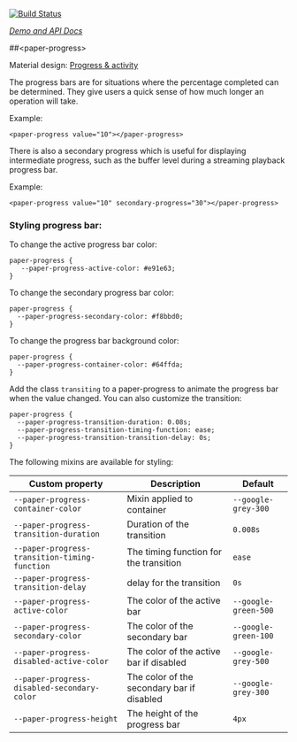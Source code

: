 
<!---

This README is automatically generated from the comments in these files:
paper-progress.html

Edit those files, and our readme bot will duplicate them over here!
Edit this file, and the bot will squash your changes :)

-->

[![Build Status](https://travis-ci.org/PolymerElements/paper-progress.svg?branch=master)](https://travis-ci.org/PolymerElements/paper-progress)

_[Demo and API Docs](https://elements.polymer-project.org/elements/paper-progress)_


##&lt;paper-progress&gt;


Material design: [Progress & activity](https://www.google.com/design/spec/components/progress-activity.html)

The progress bars are for situations where the percentage completed can be
determined. They give users a quick sense of how much longer an operation
will take.

Example:

    <paper-progress value="10"></paper-progress>

There is also a secondary progress which is useful for displaying intermediate
progress, such as the buffer level during a streaming playback progress bar.

Example:

    <paper-progress value="10" secondary-progress="30"></paper-progress>

### Styling progress bar:

To change the active progress bar color:

    paper-progress {
       --paper-progress-active-color: #e91e63;
    }

To change the secondary progress bar color:

    paper-progress {
      --paper-progress-secondary-color: #f8bbd0;
    }

To change the progress bar background color:

    paper-progress {
      --paper-progress-container-color: #64ffda;
    }

Add the class `transiting` to a paper-progress to animate the progress bar when
the value changed. You can also customize the transition:

    paper-progress {
      --paper-progress-transition-duration: 0.08s;
      --paper-progress-transition-timing-function: ease;
      --paper-progress-transition-transition-delay: 0s;
    }

The following mixins are available for styling:

Custom property                               | Description                                 | Default
----------------------------------------------|---------------------------------------------|--------------
`--paper-progress-container-color`            | Mixin applied to container                  | `--google-grey-300`
`--paper-progress-transition-duration`        | Duration of the transition                  | `0.008s`
`--paper-progress-transition-timing-function` | The timing function for the transition      | `ease`
`--paper-progress-transition-delay`           | delay for the transition                    | `0s`
`--paper-progress-active-color`               | The color of the active bar                 | `--google-green-500`
`--paper-progress-secondary-color`            | The color of the secondary bar              | `--google-green-100`
`--paper-progress-disabled-active-color`      | The color of the active bar if disabled     | `--google-grey-500`
`--paper-progress-disabled-secondary-color`   | The color of the secondary bar if disabled  | `--google-grey-300`
`--paper-progress-height`                     | The height of the progress bar              | `4px`


